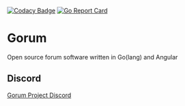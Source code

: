 [![Codacy Badge](https://api.codacy.com/project/badge/Grade/5bc6cbde0f954163babe54ee86d0264b)](https://www.codacy.com/app/ltheinrich/gorum?utm_source=github.com&amp;utm_medium=referral&amp;utm_content=ltheinrich/gorum&amp;utm_campaign=Badge_Grade)
[![Go Report Card](https://goreportcard.com/badge/github.com/ltheinrich/gorum)](https://goreportcard.com/report/github.com/ltheinrich/gorum)

# Gorum
Open source forum software written in Go(lang) and Angular

## Discord
[Gorum Project Discord](https://discord.gg/jjRruxx)
